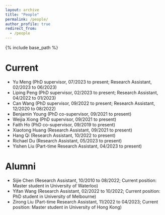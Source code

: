 ```yaml
---
layout: archive
title: "People"
permalink: /people/
author_profile: true
redirect_from:
  - /people
---
```


{% include base_path %}

Current
======
* Yu Meng (PhD supervisor, 07/2023 to present; Research Assistant, 02/2023 to 06/2023)
* Liping Peng (PhD supervisor, 02/2023 to present; Research Assistant, 04/2022 to 01/2023)
* Can Wang (PhD supervisor, 09/2022 to present; Research Assistant, 12/2020 to 08/2022)
* Benjamin Young (PhD co-supervisor, 09/2021 to present)
* Weijia Xiong (PhD supervisor, 09/2021 to present)
* Faith Ho (PhD co-supervisor, 09/2019 to present)
* Xiaotong Huang (Research Assistant, 09/2021 to present)
* Hang Qi (Research Assistant, 10/2022 to present)
* Richael Du (Research Assistant, 05/2023 to present)
* Yishen Liu (Part-time Research Assistant, 04/2023 to present)
  
Alumni
======
* Sijie Chen (Research Assistant, 10/2010 to 08/2022; Current position: Master student in University of Waterloo)
* Yifan Wang (Research Assistant, 02/2022 to 10/2022; Current position: PhD student in University of Melbourne)
* Zirong Liu (Part-time Research Assistant, 11/2022 to 04/2023; Current position: Master student in University of Hong Kong)  
